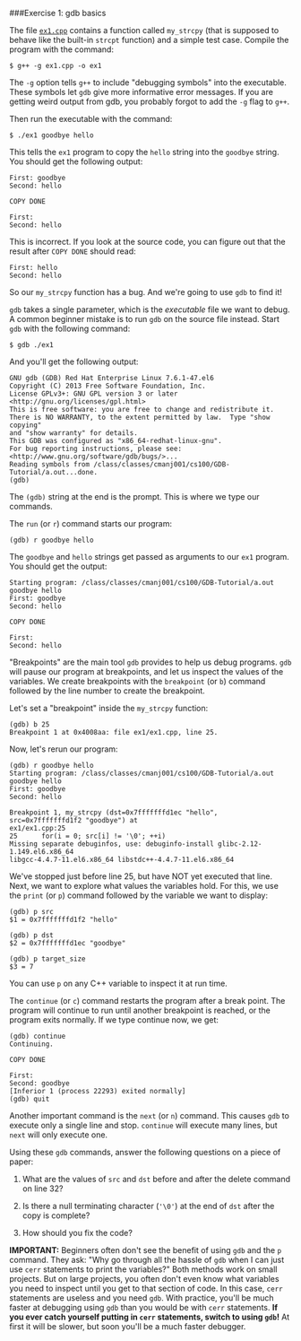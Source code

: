 ###Exercise 1: gdb basics

The file [`ex1.cpp`](ex1.cpp) contains a function called `my_strcpy` (that is supposed to behave like the built-in `strcpt` function) and a simple test case.
Compile the program with the command:
```
$ g++ -g ex1.cpp -o ex1
```
The `-g` option tells `g++` to include "debugging symbols" into the executable.
These symbols let `gdb` give more informative error messages.
If you are getting weird output from gdb, you probably forgot to add the `-g` flag to `g++`.

Then run the executable with the command:
```
$ ./ex1 goodbye hello
```
This tells the `ex1` program to copy the `hello` string into the `goodbye` string.
You should get the following output:
```
First: goodbye
Second: hello

COPY DONE

First:
Second: hello
```

This is incorrect.
If you look at the source code, you can figure out that the result after `COPY DONE` should read:
```
First: hello
Second: hello
```
So our `my_strcpy` function has a bug.
And we're going to use `gdb` to find it!

`gdb` takes a single parameter, which is the *executable* file we want to debug.
A common beginner mistake is to run `gdb` on the source file instead.
Start `gdb` with the following command:
```
$ gdb ./ex1
```
And you'll get the following output:
```
GNU gdb (GDB) Red Hat Enterprise Linux 7.6.1-47.el6
Copyright (C) 2013 Free Software Foundation, Inc.
License GPLv3+: GNU GPL version 3 or later <http://gnu.org/licenses/gpl.html>
This is free software: you are free to change and redistribute it.
There is NO WARRANTY, to the extent permitted by law.  Type "show copying"
and "show warranty" for details.
This GDB was configured as "x86_64-redhat-linux-gnu".
For bug reporting instructions, please see:
<http://www.gnu.org/software/gdb/bugs/>...
Reading symbols from /class/classes/cmanj001/cs100/GDB-Tutorial/a.out...done.
(gdb)
```
The `(gdb)` string at the end is the prompt.
This is where we type our commands.

The `run` (or `r`) command starts our program:
```
(gdb) r goodbye hello
```
The `goodbye` and `hello` strings get passed as arguments to our `ex1` program.
You should get the output:
```
Starting program: /class/classes/cmanj001/cs100/GDB-Tutorial/a.out goodbye hello
First: goodbye
Second: hello

COPY DONE

First:
Second: hello
```

"Breakpoints" are the main tool `gdb` provides to help us debug programs.
`gdb` will pause our program at breakpoints, and let us inspect the values of the variables.
We create breakpoints with the `breakpoint` (or `b`) command followed by the line number to create the breakpoint.

Let's set a "breakpoint" inside the `my_strcpy` function:
```
(gdb) b 25
Breakpoint 1 at 0x4008aa: file ex1/ex1.cpp, line 25.
```

Now, let's rerun our program:
```
(gdb) r goodbye hello
Starting program: /class/classes/cmanj001/cs100/GDB-Tutorial/a.out goodbye hello
First: goodbye
Second: hello

Breakpoint 1, my_strcpy (dst=0x7fffffffd1ec "hello", src=0x7fffffffd1f2 "goodbye") at
ex1/ex1.cpp:25
25      for(i = 0; src[i] != '\0'; ++i)
Missing separate debuginfos, use: debuginfo-install glibc-2.12-1.149.el6.x86_64
libgcc-4.4.7-11.el6.x86_64 libstdc++-4.4.7-11.el6.x86_64
```

We've stopped just before line 25, but have NOT yet executed that line.
Next, we want to explore what values the variables hold.
For this, we use the `print` (or `p`) command followed by the variable we want to display:
```
(gdb) p src
$1 = 0x7fffffffd1f2 "hello"

(gdb) p dst
$2 = 0x7fffffffd1ec "goodbye"

(gdb) p target_size
$3 = 7
```
You can use `p` on any C++ variable to inspect it at run time.

The `continue` (or `c`) command restarts the program after a break point.
The program will continue to run until another breakpoint is reached, or the program exits normally.
If we type continue now, we get:
```
(gdb) continue
Continuing.

COPY DONE

First:
Second: goodbye
[Inferior 1 (process 22293) exited normally]
(gdb) quit
```
Another important command is the `next` (or `n`) command.
This causes `gdb` to execute only a single line and stop.
`continue` will execute many lines, but `next` will only execute one.

Using these `gdb` commands, answer the following questions on a piece of paper:

1. What are the values of `src` and `dst` before and after the delete command on line 32?

2. Is there a null terminating character (`'\0'`) at the end of `dst` after the copy is complete?

3. How should you fix the code?

**IMPORTANT:**
Beginners often don't see the benefit of using `gdb` and the `p` command.
They ask: "Why go through all the hassle of `gdb` when I can just use `cerr` statements to print the variables?"
Both methods work on small projects.
But on large projects, you often don't even know what variables you need to inspect until you get to that section of code.
In this case, `cerr` statements are useless and you need `gdb`.
With practice, you'll be much faster at debugging using `gdb` than you would be with `cerr` statements.
**If you ever catch yourself putting in `cerr` statements, switch to using `gdb`!**
At first it will be slower, but soon you'll be a much faster debugger.

